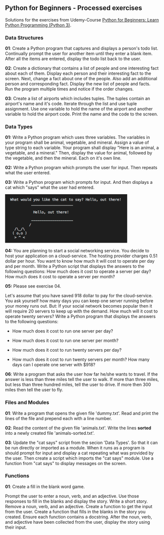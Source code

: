 ## Python for Beginners - Processed exercises

Solutions for the exercises from Udemy-Course [Python for Beginners: Learn Python Programming (Python 3)](https://www.udemy.com/python-programming-projects/).

### Data Structures

**01**: Create a Python program that captures and displays a person's to­do list. Continually prompt the user for another item until they enter a blank item. After all the items are entered, display the to­do list back to the user.

**02**: Create a dictionary that contains a list of people and one interesting fact about each of them. Display each person and their interesting fact to the screen. Next, change a fact about one of the people. Also add an additional person and corresponding fact. Display the new list of people and facts. Run the program multiple times and notice if the order changes.

**03**: Create a list of airports which includes tuples. The tuples contain an airport's name and it's code. Iterate through the list and use tuple assignment. Use one variable to hold the name of the airport and another variable to hold the airport code. Print the name and the code to the screen.

### Data Types

**01:** Write a Python program which uses three variables. The variables in your program shall be animal, vegetable, and mineral. Assign a value of type string to each variable. Your program shall display "Here is an animal, a vegetable, and a mineral." Then, display the value for animal, followed by the vegetable, and then the mineral. Each on it's own line.

**02:** Write a Python program which prompts the user for input. Then repeats what the user entered.

**03:** Write a Python program which prompts for input. And then displays a cat which "says" what the user had entered.

<img src="./images/hello.png" alt="hello" width="400" />

**04:** You are planning to start a social networking service. You decide to host your application on a cloud-service. The hosting provider charges 0.51 dollar per hour. You want to know how much it will cost to operate per day and per month.
Write a Python script that displays the answers to the following questions: How much does it cost to operate a server per day?
How much does it cost to operate a server per month?

**05:** Please see exercise 04.

Let's assume that you have saved 918 dollar to pay for the cloud-service. You ask yourself how many days you can keep one server running before your money runs out. But: If your social network becomes popular then it will require 20 servers to keep up with the demand. How much will it cost to operate twenty servers?
Write a Python program that displays the answers to the following questions:

- How much does it cost to run one server per day?

- How much does it cost to run one server per month?

- How much does it cost to run twenty servers per day?

- How much does it cost to run twenty servers per month? How many days can I operate one server with $918?

**06**: Write a program that asks the user how far he/she wants to travel. If the answer is less than three miles tell the user to walk. If more than three miles, but less than three hundred miles, tell the user to drive. If more then 300 miles then tell the user to fly.

### Files and Modules

**01**: Write a program that opens the given file 'dummy.txt'. Read and print the lines of the file and prepend each with a line number.

**02**: Read the content of the given file 'animals.txt'. Write the lines **sorted** into a newly created file 'animals-sorted.txt'.

**03**: Update the "cat says" script from the secion 'Data Types'. So that it can be run directly or imported as a module. When it runs as a program is should prompt for input and display a cat repeating what was provided by the user. Then create a script which imports the "cat says" module. Use a function from "cat says" to display messages on the screen.

### Functions

**01**: Create a fill in the blank word game.

Prompt the user to enter a noun, verb, and an adjective. Use those responses to fill in the blanks and display the story.
Write a short story. Remove a noun, verb, and an adjective. Create a function to get the input from the user.
Create a function that fills in the blanks in the story you created. Ensure each function contains a docstring.
After the noun, verb, and adjective have been collected from the user, display the story using their input.

